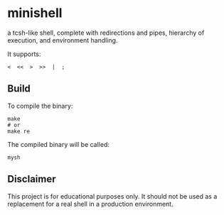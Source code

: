 # minishell
a tcsh-like shell, complete with redirections and pipes, hierarchy of execution, and environment handling.

It supports:

    <  <<  >  >>  |  ;

## Build

To compile the binary:

    make
    # or
    make re

The compiled binary will be called:

    mysh

## Disclaimer

This project is for educational purposes only. It should not be used as a replacement for a real shell in a production environment.

